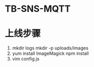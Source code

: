 # TB-SNS-MQTT

# 上线步骤

1. mkdir logs
   mkdir -p uploads/images
2. yum install ImageMagick
   npm install
3. vim config.js